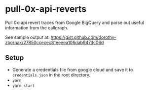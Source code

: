 # pull-0x-api-reverts
Pull 0x-api revert traces from Google BigQuery and parse out useful information from the callgraph.

See sample output at: https://gist.github.com/dorothy-zbornak/27850ccecec81eeeea106dab947dc06d

## Setup
- Generate a credentials file from google cloud and save it to `credentials.json` in the root directory.
- `yarn`
- `yarn start`
